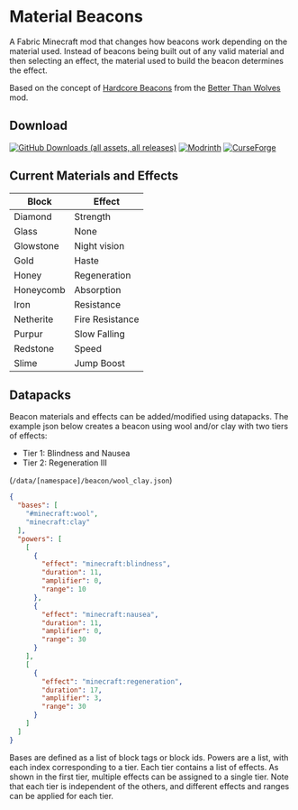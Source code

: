 # Material Beacons

A Fabric Minecraft mod that changes how beacons work depending on the material used.
Instead of beacons being built out of any valid material and then selecting an effect,
the material used to build the beacon determines the effect.

Based on the concept of 
[Hardcore Beacons](https://wiki.btwce.com/index.php?title=Hardcore_Modes#Hardcore_Beacons)
from the
[Better Than Wolves](https://www.minecraftforum.net/forums/mapping-and-modding-java-edition/minecraft-mods/3117153-better-than-wolves-community-edition-v2-1-1)
mod.

## Download
[![GitHub Downloads (all assets, all releases)](https://img.shields.io/github/downloads/Joel-Paul/Material-Beacons/total?logo=github&label=GitHub)](https://github.com/Joel-Paul/Material-Beacons/releases/latest)
[![Modrinth](https://img.shields.io/modrinth/dt/QLLz3XcD?logo=modrinth&label=Modrinth)](https://modrinth.com/mod/material-beacons)
[![CurseForge](https://img.shields.io/curseforge/dt/1025875?style=flat&logo=curseforge&label=CurseForge)](https://www.curseforge.com/minecraft/mc-mods/material-beacons)

## Current Materials and Effects
| Block     | Effect          |
|-----------|-----------------|
| Diamond   | Strength        |
| Glass     | None            |
| Glowstone | Night vision    |
| Gold      | Haste           |
| Honey     | Regeneration    |
| Honeycomb | Absorption      |
| Iron      | Resistance      |
| Netherite | Fire Resistance |
| Purpur    | Slow Falling    |
| Redstone  | Speed           |
| Slime     | Jump Boost      |


## Datapacks
Beacon materials and effects can be added/modified using datapacks.
The example json below creates a beacon using wool and/or clay with two tiers of effects:
- Tier 1: Blindness and Nausea
- Tier 2: Regeneration III

(`/data/[namespace]/beacon/wool_clay.json`)
```json
{
  "bases": [
    "#minecraft:wool",
    "minecraft:clay"
  ],
  "powers": [
    [
      {
        "effect": "minecraft:blindness",
        "duration": 11,
        "amplifier": 0,
        "range": 10
      },
      {
        "effect": "minecraft:nausea",
        "duration": 11,
        "amplifier": 0,
        "range": 30
      }
    ],
    [
      {
        "effect": "minecraft:regeneration",
        "duration": 17,
        "amplifier": 3,
        "range": 30
      }
    ]
  ]
}
```

Bases are defined as a list of block tags or block ids. Powers are a list, with each index corresponding to a tier.
Each tier contains a list of effects. As shown in the first tier, multiple effects can be assigned to a single tier.
Note that each tier is independent of the others, and different effects and ranges can be applied for each tier.
